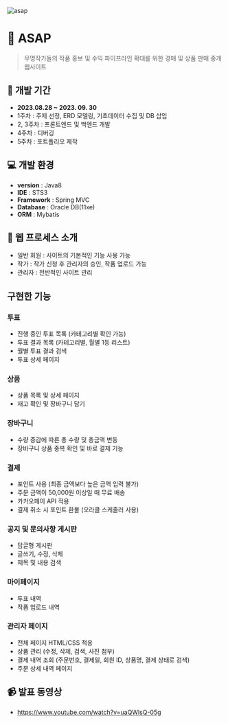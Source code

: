 ![asap](https://github.com/mirikwon427/ASAP/assets/149026894/33ca8b05-6f9a-4c02-b92e-d00848553eb2)

# 📌 ASAP 
> 무명작가들의 작품 홍보 및 수익 파이프라인 확대를 위한 경매 및 상품 판매 중개 웹사이트

## 📆 개발 기간
- **2023.08.28 ~ 2023. 09. 30**
- 1주차 : 주제 선정, ERD 모델링, 기초데이터 수집 및 DB 삽입
- 2, 3주차 : 프론트엔드 및 백엔드 개발
- 4주차 : 디버깅
- 5주차 : 포트폴리오 제작

## 💻 개발 환경
- **version** : Java8
- **IDE** : STS3
- **Framework** : Spring MVC
- **Database** : Oracle DB(11xe)
- **ORM** : Mybatis

## 💁 웹 프로세스 소개
- 일반 회원 : 사이트의 기본적인 기능 사용 가능
- 작가 : 작가 신청 후 관리자의 승인, 작품 업로드 가능
- 관리자 : 전반적인 사이트 관리

## 구현한 기능

### 투표
- 진행 중인 투표 목록 (카테고리별 확인 가능)
- 투표 결과 목록 (카테고리별, 월별 1등 리스트)
- 월별 투표 결과 검색
- 투표 상세 페이지

### 상품
- 상품 목록 및 상세 페이지
- 재고 확인 및 장바구니 담기

### 장바구니
- 수량 증감에 따른 총 수량 및 총금액 변동
- 장바구니 상품 중복 확인 및 바로 결제 기능

### 결제
- 포인트 사용 (최종 금액보다 높은 금액 입력 불가)
- 주문 금액이 50,000원 이상일 때 무료 배송
- 카카오페이 API 적용
- 결제 취소 시 포인트 환불 (오라클 스케줄러 사용)

### 공지 및 문의사항 게시판
- 답글형 게시판
- 글쓰기, 수정, 삭제
- 제목 및 내용 검색

### 마이페이지
- 투표 내역
- 작품 업로드 내역

### 관리자 페이지
- 전체 페이지 HTML/CSS 적용
- 상품 관리 (수정, 삭제, 검색, 사진 첨부)
- 결제 내역 조회 (주문번호, 결제일, 회원 ID, 상품명, 결제 상태로 검색)
- 주문 상세 내역 페이지

## 📹 발표 동영상
- https://www.youtube.com/watch?v=uaQWlsQ-05g
